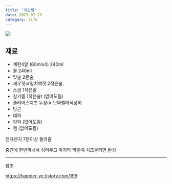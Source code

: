```yaml
---
title: "계란찜"
date: 2023-07-23
category: life
---
```


![](/storage/20230723223123851341.jpg)

## 재료

* 계란4알 (60mlx4) 240ml
* 물 240ml
* 맛술 2큰술,
* 새우젓or멸치액젓 2작은술,
* 소금 1작은술
* 참기름 1작은술t (없어도됨)
* 슬라이스치즈 두장or 모짜렐라적당히
* 당근
* 대파
* 양파 (없어도됨)
* 햄 (없어도됨)

전자렌지 7분이상 돌려줌

중간에 한번꺼내서 섞어주고 마지막 먹을때 치즈올리면 완성

---

참조

https://happier-ye.tistory.com/199
